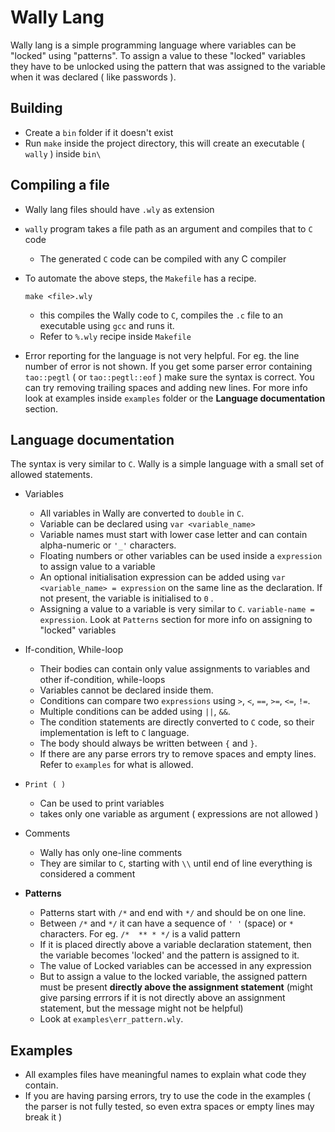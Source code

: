 # Wally Lang

Wally lang is a simple programming language where variables can be "locked" using "patterns". To assign a value to these "locked" variables they have to be unlocked using the pattern that was assigned to the variable when it was declared ( like passwords ).

## Building

* Create a `bin` folder if it doesn't exist
* Run `make` inside the project directory, this will create an executable ( `wally` ) inside `bin\`

## Compiling a file

* Wally lang files should have `.wly` as extension

* `wally` program takes a file path as an argument and compiles that to `C` code
  * The generated `C` code can be compiled with any C compiler

* To automate the above steps, the `Makefile` has a recipe.

    ```make <file>.wly```

  * this compiles the Wally code to `C`, compiles the `.c` file to an executable using `gcc` and runs it.
  * Refer to `%.wly` recipe inside `Makefile`

* Error reporting for the language is not very helpful. For eg. the line number of error is not shown. If you get some parser error containing `tao::pegtl` ( or `tao::pegtl::eof` ) make sure the syntax is correct. You can try removing trailing spaces and adding new lines. For more info look at examples inside `examples` folder or the **Language documentation** section.


## Language documentation

The syntax is very similar to `C`. Wally is a simple language with a small set of allowed statements.

* Variables
  * All variables in Wally are converted to `double` in `C`.
  * Variable can be declared using `var <variable_name>`
  * Variable names must start with lower case letter and can contain alpha-numeric or `'_'` characters.
  * Floating numbers or other variables can be used inside a `expression` to assign value to a variable
  * An optional initialisation expression can be added using `var <variable_name> = expression` on the same line as the declaration. If not present, the variable is initialised to `0` .
  * Assigning a value to a variable is very similar to `C`. `variable-name = expression`. Look at `Patterns` section for more info on assigning to "locked" variables

* If-condition, While-loop
  * Their bodies can contain only value assignments to variables and other if-condition, while-loops
  * Variables cannot be declared inside them.
  * Conditions can compare two `expressions` using `>`, `<`, `==`, `>=`, `<=`, `!=`.
  * Multiple conditions can be added using `||`, `&&`.
  *  The condition statements are directly converted to `C` code, so their implementation is left to `C` language.
  *  The body should always be written between `{` and `}`.
  *  If there are any parse errors try to remove spaces and empty lines. Refer to `examples` for what is allowed.

* `Print ( )`
  * Can be used to print variables
  * takes only one variable as argument ( expressions are not allowed )

* Comments
  * Wally has only one-line comments
  * They are similar to `C`, starting with `\\` until end of line everything is considered a comment

* **Patterns**
  * Patterns start with `/*` and end with `*/` and should be on one line.
  * Between `/*` and `*/` it can have a sequence of `' '` (space) or `*` characters. For eg. `/*  ** * */` is a valid pattern
  * If it is placed directly above a variable declaration statement, then the variable becomes 'locked' and the pattern is assigned to it.
  * The value of Locked variables can be accessed in any expression
  * But to assign a value to the locked variable, the assigned pattern must be present **directly above the assignment statement** (might give parsing errrors if it is not directly above an assignment statement, but the message might not be helpful)
  * Look at `examples\err_pattern.wly`.

## Examples

* All examples files have meaningful names to explain what code they contain.
* If you are having parsing errors, try to use the code in the examples ( the parser is not fully tested, so even extra spaces or empty lines may break it )
